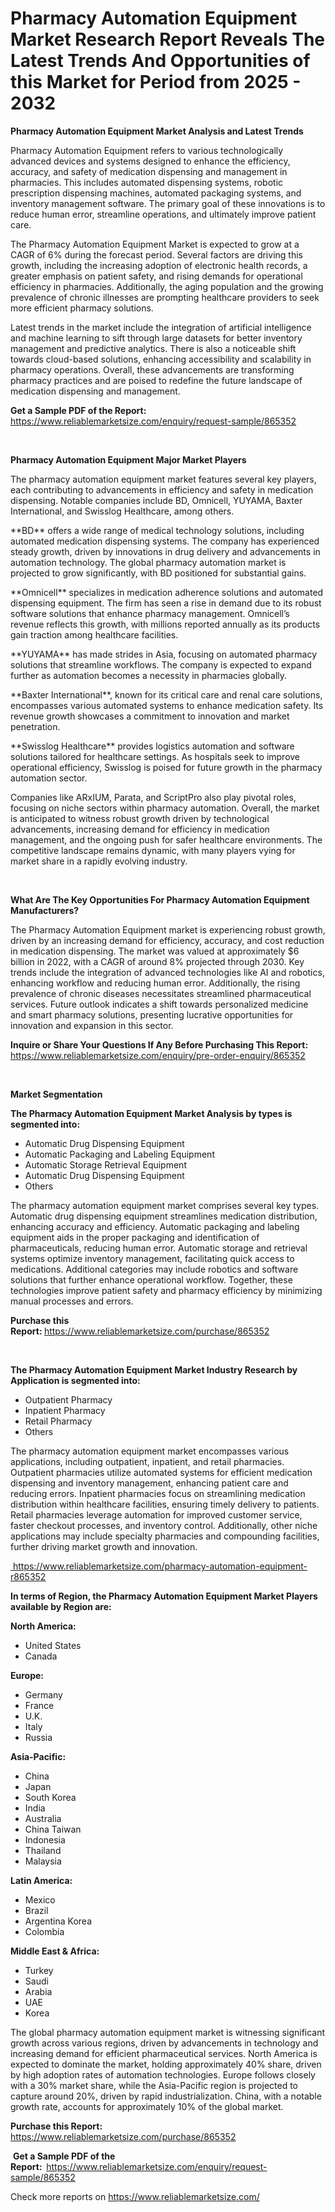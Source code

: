 <p><h1>Pharmacy Automation Equipment Market Research Report Reveals The Latest Trends And Opportunities of this Market for Period from 2025 - 2032</h1></p><p><strong>Pharmacy Automation Equipment Market Analysis and Latest Trends</strong></p>
<p><p>Pharmacy Automation Equipment refers to various technologically advanced devices and systems designed to enhance the efficiency, accuracy, and safety of medication dispensing and management in pharmacies. This includes automated dispensing systems, robotic prescription dispensing machines, automated packaging systems, and inventory management software. The primary goal of these innovations is to reduce human error, streamline operations, and ultimately improve patient care.</p><p>The Pharmacy Automation Equipment Market is expected to grow at a CAGR of 6% during the forecast period. Several factors are driving this growth, including the increasing adoption of electronic health records, a greater emphasis on patient safety, and rising demands for operational efficiency in pharmacies. Additionally, the aging population and the growing prevalence of chronic illnesses are prompting healthcare providers to seek more efficient pharmacy solutions.</p><p>Latest trends in the market include the integration of artificial intelligence and machine learning to sift through large datasets for better inventory management and predictive analytics. There is also a noticeable shift towards cloud-based solutions, enhancing accessibility and scalability in pharmacy operations. Overall, these advancements are transforming pharmacy practices and are poised to redefine the future landscape of medication dispensing and management.</p></p>
<p><strong>Get a Sample PDF of the Report:&nbsp;</strong> <a href="https://www.reliablemarketsize.com/enquiry/request-sample/865352?utm_campaign=3166&utm_medium=2&utm_source=Github&utm_content=ia&utm_term=10042025&utm_id=pharmacy-automation-equipment">https://www.reliablemarketsize.com/enquiry/request-sample/865352</a></p>
<p>&nbsp;</p>
<p><strong>Pharmacy Automation Equipment Major Market Players</strong></p>
<p><p>The pharmacy automation equipment market features several key players, each contributing to advancements in efficiency and safety in medication dispensing. Notable companies include BD, Omnicell, YUYAMA, Baxter International, and Swisslog Healthcare, among others.</p><p>**BD** offers a wide range of medical technology solutions, including automated medication dispensing systems. The company has experienced steady growth, driven by innovations in drug delivery and advancements in automation technology. The global pharmacy automation market is projected to grow significantly, with BD positioned for substantial gains.</p><p>**Omnicell** specializes in medication adherence solutions and automated dispensing equipment. The firm has seen a rise in demand due to its robust software solutions that enhance pharmacy management. Omnicell’s revenue reflects this growth, with millions reported annually as its products gain traction among healthcare facilities.</p><p>**YUYAMA** has made strides in Asia, focusing on automated pharmacy solutions that streamline workflows. The company is expected to expand further as automation becomes a necessity in pharmacies globally. </p><p>**Baxter International**, known for its critical care and renal care solutions, encompasses various automated systems to enhance medication safety. Its revenue growth showcases a commitment to innovation and market penetration.</p><p>**Swisslog Healthcare** provides logistics automation and software solutions tailored for healthcare settings. As hospitals seek to improve operational efficiency, Swisslog is poised for future growth in the pharmacy automation sector.</p><p>Companies like ARxIUM, Parata, and ScriptPro also play pivotal roles, focusing on niche sectors within pharmacy automation. Overall, the market is anticipated to witness robust growth driven by technological advancements, increasing demand for efficiency in medication management, and the ongoing push for safer healthcare environments. The competitive landscape remains dynamic, with many players vying for market share in a rapidly evolving industry.</p></p>
<p>&nbsp;</p>
<p><strong>What Are The Key Opportunities For Pharmacy Automation Equipment Manufacturers?</strong></p>
<p><p>The Pharmacy Automation Equipment market is experiencing robust growth, driven by an increasing demand for efficiency, accuracy, and cost reduction in medication dispensing. The market was valued at approximately $6 billion in 2022, with a CAGR of around 8% projected through 2030. Key trends include the integration of advanced technologies like AI and robotics, enhancing workflow and reducing human error. Additionally, the rising prevalence of chronic diseases necessitates streamlined pharmaceutical services. Future outlook indicates a shift towards personalized medicine and smart pharmacy solutions, presenting lucrative opportunities for innovation and expansion in this sector.</p></p>
<p><strong>Inquire or Share Your Questions If Any Before Purchasing This Report:</strong> <a href="https://www.reliablemarketsize.com/enquiry/pre-order-enquiry/865352?utm_campaign=3166&utm_medium=2&utm_source=Github&utm_content=ia&utm_term=10042025&utm_id=pharmacy-automation-equipment">https://www.reliablemarketsize.com/enquiry/pre-order-enquiry/865352</a></p>
<p>&nbsp;</p>
<p><strong>Market Segmentation</strong></p>
<p><strong>The Pharmacy Automation Equipment Market Analysis by types is segmented into:</strong></p>
<p><ul><li>Automatic Drug Dispensing Equipment</li><li>Automatic Packaging and Labeling Equipment</li><li>Automatic Storage Retrieval Equipment</li><li>Automatic Drug Dispensing Equipment</li><li>Others</li></ul></p>
<p><p>The pharmacy automation equipment market comprises several key types. Automatic drug dispensing equipment streamlines medication distribution, enhancing accuracy and efficiency. Automatic packaging and labeling equipment aids in the proper packaging and identification of pharmaceuticals, reducing human error. Automatic storage and retrieval systems optimize inventory management, facilitating quick access to medications. Additional categories may include robotics and software solutions that further enhance operational workflow. Together, these technologies improve patient safety and pharmacy efficiency by minimizing manual processes and errors.</p></p>
<p><strong>Purchase this Report:&nbsp;</strong><a href="https://www.reliablemarketsize.com/purchase/865352?utm_campaign=3166&utm_medium=2&utm_source=Github&utm_content=ia&utm_term=10042025&utm_id=pharmacy-automation-equipment">https://www.reliablemarketsize.com/purchase/865352</a></p>
<p>&nbsp;</p>
<p><strong>The Pharmacy Automation Equipment Market Industry Research by Application is segmented into:</strong></p>
<p><ul><li>Outpatient Pharmacy</li><li>Inpatient Pharmacy</li><li>Retail Pharmacy</li><li>Others</li></ul></p>
<p><p>The pharmacy automation equipment market encompasses various applications, including outpatient, inpatient, and retail pharmacies. Outpatient pharmacies utilize automated systems for efficient medication dispensing and inventory management, enhancing patient care and reducing errors. Inpatient pharmacies focus on streamlining medication distribution within healthcare facilities, ensuring timely delivery to patients. Retail pharmacies leverage automation for improved customer service, faster checkout processes, and inventory control. Additionally, other niche applications may include specialty pharmacies and compounding facilities, further driving market growth and innovation.</p></p>
<p><a href="https://www.reliablemarketsize.com/pharmacy-automation-equipment-r865352?utm_campaign=3166&utm_medium=2&utm_source=Github&utm_content=ia&utm_term=10042025&utm_id=pharmacy-automation-equipment">&nbsp;https://www.reliablemarketsize.com/pharmacy-automation-equipment-r865352</a></p>
<p><strong>In terms of Region, the Pharmacy Automation Equipment Market Players available by Region are:</strong></p>
<p>
    <p> <strong> North America: </strong>
        <ul>
            <li>United States</li>
            <li>Canada</li>
        </ul>
        </p> 
    <p> <strong> Europe: </strong>
        <ul>
            <li>Germany</li>
            <li>France</li>
            <li>U.K.</li>
            <li>Italy</li>
            <li>Russia</li>
        </ul>
        </p> 
    <p> <strong> Asia-Pacific: </strong>
        <ul>
            <li>China</li>
            <li>Japan</li>
            <li>South Korea</li>
            <li>India</li>
            <li>Australia</li>
            <li>China Taiwan</li>
            <li>Indonesia</li>
            <li>Thailand</li>
            <li>Malaysia</li>
        </ul>
        </p> 
    <p> <strong> Latin America: </strong>
        <ul>
            <li>Mexico</li>
            <li>Brazil</li>
            <li>Argentina Korea</li>
            <li>Colombia</li>
        </ul>
        </p> 
    <p> <strong> Middle East & Africa: </strong>
        <ul>
            <li>Turkey</li>
            <li>Saudi</li>
            <li>Arabia</li>
            <li>UAE</li>
            <li>Korea</li>
        </ul>
    </p>
    </p>
<p><p>The global pharmacy automation equipment market is witnessing significant growth across various regions, driven by advancements in technology and increasing demand for efficient pharmaceutical services. North America is expected to dominate the market, holding approximately 40% share, driven by high adoption rates of automation technologies. Europe follows closely with a 30% market share, while the Asia-Pacific region is projected to capture around 20%, driven by rapid industrialization. China, with a notable growth rate, accounts for approximately 10% of the global market.</p></p>
<p><strong>Purchase this Report: </strong><a href="https://www.reliablemarketsize.com/purchase/865352?utm_campaign=3166&utm_medium=2&utm_source=Github&utm_content=ia&utm_term=10042025&utm_id=pharmacy-automation-equipment">https://www.reliablemarketsize.com/purchase/865352</a></p>
<p>&nbsp;<strong>Get a Sample PDF of the Report:&nbsp;&nbsp;</strong><a href="https://www.reliablemarketsize.com/enquiry/request-sample/865352?utm_campaign=3166&utm_medium=2&utm_source=Github&utm_content=ia&utm_term=10042025&utm_id=pharmacy-automation-equipment">https://www.reliablemarketsize.com/enquiry/request-sample/865352</a></p>
<p><strong></strong></p>
<p>Check more reports on <a href="https://www.reliablemarketsize.com/?utm_campaign=3166&utm_medium=2&utm_source=Github&utm_content=ia&utm_term=10042025&utm_id=pharmacy-automation-equipment">https://www.reliablemarketsize.com/</a></p>